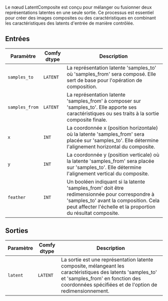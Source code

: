 
Le nœud LatentComposite est conçu pour mélanger ou fusionner deux représentations latentes en une seule sortie. Ce processus est essentiel pour créer des images composites ou des caractéristiques en combinant les caractéristiques des latents d'entrée de manière contrôlée.

## Entrées

| Paramètre    | Comfy dtype | Description |
|--------------|-------------|-------------|
| `samples_to` | `LATENT`    | La représentation latente 'samples_to' où 'samples_from' sera composé. Elle sert de base pour l'opération de composition. |
| `samples_from` | `LATENT` | La représentation latente 'samples_from' à composer sur 'samples_to'. Elle apporte ses caractéristiques ou ses traits à la sortie composite finale. |
| `x`          | `INT`      | La coordonnée x (position horizontale) où la latente 'samples_from' sera placée sur 'samples_to'. Elle détermine l'alignement horizontal du composite. |
| `y`          | `INT`      | La coordonnée y (position verticale) où la latente 'samples_from' sera placée sur 'samples_to'. Elle détermine l'alignement vertical du composite. |
| `feather`    | `INT`      | Un booléen indiquant si la latente 'samples_from' doit être redimensionnée pour correspondre à 'samples_to' avant la composition. Cela peut affecter l'échelle et la proportion du résultat composite. |

## Sorties

| Paramètre | Comfy dtype | Description |
|-----------|-------------|-------------|
| `latent`  | `LATENT`    | La sortie est une représentation latente composite, mélangeant les caractéristiques des latents 'samples_to' et 'samples_from' en fonction des coordonnées spécifiées et de l'option de redimensionnement. |
